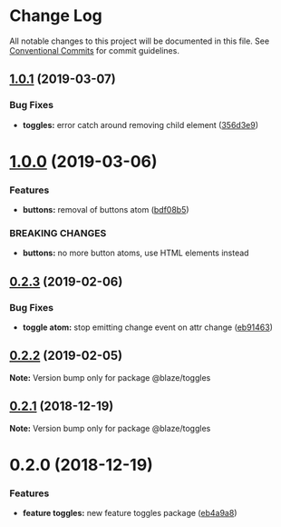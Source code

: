 # Change Log

All notable changes to this project will be documented in this file.
See [Conventional Commits](https://conventionalcommits.org) for commit guidelines.

## [1.0.1](https://github.com/BlazeSoftware/blaze/compare/@blaze/toggles@1.0.0...@blaze/toggles@1.0.1) (2019-03-07)


### Bug Fixes

* **toggles:** error catch around removing child element ([356d3e9](https://github.com/BlazeSoftware/blaze/commit/356d3e9))





# [1.0.0](https://github.com/BlazeSoftware/blaze/compare/@blaze/toggles@0.2.3...@blaze/toggles@1.0.0) (2019-03-06)

### Features

- **buttons:** removal of buttons atom ([bdf08b5](https://github.com/BlazeSoftware/blaze/commit/bdf08b5))

### BREAKING CHANGES

- **buttons:** no more button atoms, use HTML elements instead

## [0.2.3](https://github.com/BlazeUI/blaze/compare/@blaze/toggles@0.2.2...@blaze/toggles@0.2.3) (2019-02-06)

### Bug Fixes

- **toggle atom:** stop emitting change event on attr change ([eb91463](https://github.com/BlazeUI/blaze/commit/eb91463))

## [0.2.2](https://github.com/BlazeUI/blaze/compare/@blaze/toggles@0.2.1...@blaze/toggles@0.2.2) (2019-02-05)

**Note:** Version bump only for package @blaze/toggles

## [0.2.1](https://github.com/BlazeUI/blaze/compare/@blaze/toggles@0.2.0...@blaze/toggles@0.2.1) (2018-12-19)

**Note:** Version bump only for package @blaze/toggles

# 0.2.0 (2018-12-19)

### Features

- **feature toggles:** new feature toggles package ([eb4a9a8](https://github.com/BlazeUI/blaze/commit/eb4a9a8))
